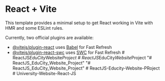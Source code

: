# React + Vite

This template provides a minimal setup to get React working in Vite with HMR and some ESLint rules.

Currently, two official plugins are available:

- [@vitejs/plugin-react](https://github.com/vitejs/vite-plugin-react/blob/main/packages/plugin-react/README.md) uses [Babel](https://babeljs.io/) for Fast Refresh
- [@vitejs/plugin-react-swc](https://github.com/vitejs/vite-plugin-react-swc) uses [SWC](https://swc.rs/) for Fast Refresh
#   R e a c t J S _ E d u C i t y _ W e b s i t e _ P r o j e c t  
 #   R e a c t J S _ E d u C i t y _ W e b s i t e _ P r o j e c t  
 "# ReactJS_EduCity_Website_Project" 
"# ReactJS_EduCity_Website_Project" 
#   R e a c t J S - E d u c i t y - W e b s i t e - P R o j e c t  
 #   U n i v e r s i t y - W e b s i t e - R e a c t - J S  
 